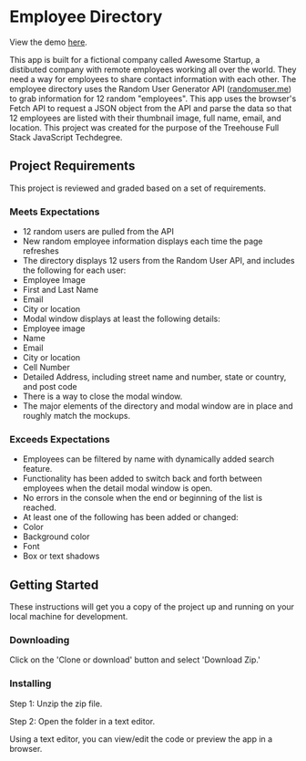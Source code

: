 # Employee Directory

View the demo [here](https://mmgolden.github.io/employee-directory/).

This app is built for a fictional company called Awesome Startup, a distibuted company with remote employees working all over the world. They need a way for employees to share contact information with each other. The employee directory uses the Random User Generator API ([randomuser.me](https://randomuser.me/)) to grab information for 12 random "employees". This app uses the browser's Fetch API to request a JSON object from the API and parse the data so that 12 employees are listed with their thumbnail image, full name, email, and location. This project was created for the purpose of the Treehouse Full Stack JavaScript Techdegree.

## Project Requirements

This project is reviewed and graded based on a set of requirements.

### Meets Expectations

* 12 random users are pulled from the API
* New random employee information displays each time the page refreshes
* The directory displays 12 users from the Random User API, and includes the following for each user:
* Employee Image
* First and Last Name
* Email
* City or location
* Modal window displays at least the following details:
* Employee image
* Name
* Email
* City or location
* Cell Number
* Detailed Address, including street name and number, state or country, and post code
* There is a way to close the modal window.
* The major elements of the directory and modal window are in place and roughly match the mockups.

### Exceeds Expectations

* Employees can be filtered by name with dynamically added search feature.
* Functionality has been added to switch back and forth between employees when the detail modal window is open.
* No errors in the console when the end or beginning of the list is reached.
* At least one of the following has been added or changed:
* Color
* Background color
* Font
* Box or text shadows

## Getting Started

These instructions will get you a copy of the project up and running on your local machine for development.

### Downloading

Click on the 'Clone or download' button and select 'Download Zip.'

### Installing

Step 1: Unzip the zip file.

Step 2: Open the folder in a text editor.

Using a text editor, you can view/edit the code or preview the app in a browser.